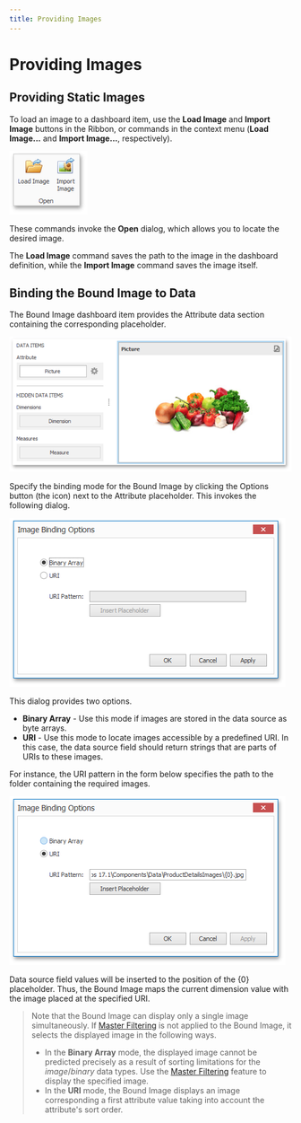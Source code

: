 ```yaml
---
title: Providing Images
---
```

# Providing Images
## Providing Static Images
To load an image to a dashboard item, use the **Load Image** and **Import Image** buttons in the Ribbon, or commands in the context menu (**Load Image...** and **Import Image...**, respectively).

![Image_LoadImage_Ribbon](../../../../images/img20214.png)

These commands invoke the **Open** dialog, which allows you to locate the desired image.

The **Load Image** command saves the path to the image in the dashboard definition, while the **Import Image** command saves the image itself.

## Binding the Bound Image to Data
The Bound Image dashboard item provides the Attribute data section containing the corresponding placeholder.

![BoundImageDataSections](../../../../images/img123290.png)

Specify the binding mode for the Bound Image by clicking the Options button (the  icon) next to the Attribute placeholder. This invokes the following dialog.

![ImageBindingOptionsDialog](../../../../images/img123297.png)

This dialog provides two options.
* **Binary Array** - Use this mode if images are stored in the data source as byte arrays.
* **URI** - Use this mode to locate images accessible by a predefined URI. In this case, the data source field should return strings that are parts of URIs to these images.

For instance, the URI pattern in the form below specifies the path to the folder containing the required images.

![ImageBindingOptionsDialog_URI](../../../../images/img123307.png)

Data source field values will be inserted to the position of the {0} placeholder. Thus, the Bound Image maps the current dimension value with the image placed at the specified URI.

> Note that the Bound Image can display only a single image simultaneously. If [Master Filtering](../../interactivity/master-filtering.md) is not applied to the Bound Image, it selects the displayed image in the following ways.
> * In the **Binary Array** mode, the displayed image cannot be predicted precisely as a result of sorting limitations for the _image_/_binary_ data types. Use the [Master Filtering](../../interactivity/master-filtering.md) feature to display the specified image.
> * In the **URI** mode, the Bound Image displays an image corresponding a first attribute value taking into account the attribute's sort order.
